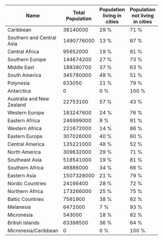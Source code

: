 | Name | Total Population | Population living in cities | Population not living in cities |
| --- | --- | --- | --- |
| Caribbean | 38140000 | 29 % | 71 % |
| Southern and Central Asia | 1490776000 | 13 % | 87 % |
| Central Africa | 95652000 | 19 % | 81 % |
| Southern Europe | 144674200 | 27 % | 73 % |
| Middle East | 188380700 | 37 % | 63 % |
| South America | 345780000 | 49 % | 51 % |
| Polynesia | 633050 | 21 % | 79 % |
| Antarctica | 0 | 0 % | 100 % |
| Australia and New Zealand | 22753100 | 57 % | 43 % |
| Western Europe | 183247600 | 24 % | 76 % |
| Eastern Africa | 246999000 | 9 % | 91 % |
| Western Africa | 221672000 | 14 % | 86 % |
| Eastern Europe | 307026000 | 40 % | 60 % |
| Central America | 135221000 | 48 % | 52 % |
| North America | 309632000 | 29 % | 71 % |
| Southeast Asia | 518541000 | 19 % | 81 % |
| Southern Africa | 46886000 | 34 % | 66 % |
| Eastern Asia | 1507328000 | 21 % | 79 % |
| Nordic Countries | 24166400 | 28 % | 72 % |
| Northern Africa | 173266000 | 25 % | 75 % |
| Baltic Countries | 7561900 | 38 % | 62 % |
| Melanesia | 6472000 | 7 % | 93 % |
| Micronesia | 543000 | 18 % | 82 % |
| British Islands | 63398500 | 36 % | 64 % |
| Micronesia/Caribbean | 0 | 0 % | 100 % |

